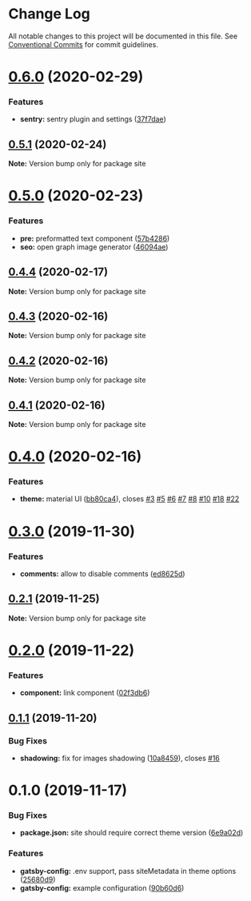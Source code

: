 # Change Log

All notable changes to this project will be documented in this file.
See [Conventional Commits](https://conventionalcommits.org) for commit guidelines.

# [0.6.0](https://github.com/eshlox/gatsby-theme-axii/compare/site@0.5.1...site@0.6.0) (2020-02-29)


### Features

* **sentry:** sentry plugin and settings ([37f7dae](https://github.com/eshlox/gatsby-theme-axii/commit/37f7daed545da95e133c8cdfdd3a2f503d6e7e2c))





## [0.5.1](https://github.com/eshlox/gatsby-theme-axii/compare/site@0.5.0...site@0.5.1) (2020-02-24)

**Note:** Version bump only for package site





# [0.5.0](https://github.com/eshlox/gatsby-theme-axii/compare/site@0.4.4...site@0.5.0) (2020-02-23)


### Features

* **pre:** preformatted text component ([57b4286](https://github.com/eshlox/gatsby-theme-axii/commit/57b42862956e7d9784a106b9dd4552dc1d225ebc))
* **seo:** open graph image generator ([46094ae](https://github.com/eshlox/gatsby-theme-axii/commit/46094aefdabb797341a50ed3b9924217435254b0))





## [0.4.4](https://github.com/eshlox/gatsby-theme-axii/compare/site@0.4.3...site@0.4.4) (2020-02-17)

**Note:** Version bump only for package site





## [0.4.3](https://github.com/eshlox/gatsby-theme-axii/compare/site@0.4.2...site@0.4.3) (2020-02-16)

**Note:** Version bump only for package site





## [0.4.2](https://github.com/eshlox/gatsby-theme-axii/compare/site@0.4.1...site@0.4.2) (2020-02-16)

**Note:** Version bump only for package site





## [0.4.1](https://github.com/eshlox/gatsby-theme-axii/compare/site@0.4.0...site@0.4.1) (2020-02-16)

**Note:** Version bump only for package site





# [0.4.0](https://github.com/eshlox/gatsby-theme-axii/compare/site@0.3.0...site@0.4.0) (2020-02-16)


### Features

* **theme:** material UI ([bb80ca4](https://github.com/eshlox/gatsby-theme-axii/commit/bb80ca4e11ae803fa287a5a0f6c42739a0e0ae8b)), closes [#3](https://github.com/eshlox/gatsby-theme-axii/issues/3) [#5](https://github.com/eshlox/gatsby-theme-axii/issues/5) [#6](https://github.com/eshlox/gatsby-theme-axii/issues/6) [#7](https://github.com/eshlox/gatsby-theme-axii/issues/7) [#8](https://github.com/eshlox/gatsby-theme-axii/issues/8) [#10](https://github.com/eshlox/gatsby-theme-axii/issues/10) [#18](https://github.com/eshlox/gatsby-theme-axii/issues/18) [#22](https://github.com/eshlox/gatsby-theme-axii/issues/22)





# [0.3.0](https://github.com/eshlox/gatsby-theme-axii/compare/site@0.2.1...site@0.3.0) (2019-11-30)


### Features

* **comments:** allow to disable comments ([ed8625d](https://github.com/eshlox/gatsby-theme-axii/commit/ed8625d7ddaa81dba5a3744400afcf41ce52b7e4))





## [0.2.1](https://github.com/eshlox/gatsby-theme-axii/compare/site@0.2.0...site@0.2.1) (2019-11-25)

**Note:** Version bump only for package site





# [0.2.0](https://github.com/eshlox/gatsby-theme-axii/compare/site@0.1.1...site@0.2.0) (2019-11-22)


### Features

* **component:** link component ([02f3db6](https://github.com/eshlox/gatsby-theme-axii/commit/02f3db6f47e59d76d87516f0045e14801a6a307a))





## [0.1.1](https://github.com/eshlox/gatsby-theme-axii/compare/site@0.1.0...site@0.1.1) (2019-11-20)


### Bug Fixes

* **shadowing:** fix for images shadowing ([10a8459](https://github.com/eshlox/gatsby-theme-axii/commit/10a84599aebe29b7b45f8901ea807e2088022a41)), closes [#16](https://github.com/eshlox/gatsby-theme-axii/issues/16)





# 0.1.0 (2019-11-17)


### Bug Fixes

* **package.json:** site should require correct theme version ([6e9a02d](https://github.com/eshlox/gatsby-theme-axii/commit/6e9a02d098e20dabe57e99e9178a9f98c5630c93))


### Features

* **gatsby-config:** .env support, pass siteMetadata in theme options ([25680d9](https://github.com/eshlox/gatsby-theme-axii/commit/25680d9f20d414cc497907a8e330f6e8cb999b78))
* **gatsby-config:** example configuration ([90b60d6](https://github.com/eshlox/gatsby-theme-axii/commit/90b60d6baabc2a8737bd1d9afac02b26da94677c))

